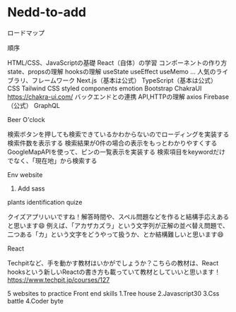 # Nedd-to-add

ロードマップ

順序

HTML/CSS、JavaScriptの基礎
React（自体）の学習
コンポーネントの作り方
state、propsの理解
hooksの理解
useState
useEffect
useMemo
...
人気のライブラリ、フレームワーク
Next.js（基本は公式）
TypeScript（基本は公式）
CSS
Tailwind CSS
styled components
emotion
Bootstrap
ChakraUI https://chakra-ui.com/
バックエンドとの連携
API,HTTPの理解
axios
Firebase（公式）
GraphQL


Beer O'clock

検索ボタンを押しても検索できているかわからないのでローディングを実装する
検索件数を表示する
検索結果が0件の場合の表示をもっとわかりやすくする
GoogleMapAPIを使って、ピンの一覧表示を実装する
検索項目をkeywordだけでなく、「現在地」から検索する




Env website

1. Add sass






plants identification quize

クイズアプリいいですね！解答時間や、スペル問題などを作ると結構手応えあると思います😄
例えば、「アカザカズラ」という文字列が正解の並べ替え問題で、二つある「カ」という文字をどうやって扱うか、とか結構難しいと思います😄





React

Techpitなど、手を動かす教材はいかがでしょうか？こちらの教材は、React hooksという新しいReactの書き方も載っていて教材としていいと思います！
https://www.techpit.jp/courses/127




5 websites to practice Front end skills
1.Tree house
2.Javascript30
3.Css battle
4.Coder byte


